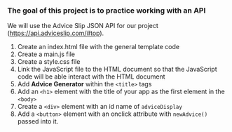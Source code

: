 ### The goal of this project is to practice working with an API

We will use the Advice Slip JSON API for our project (https://api.adviceslip.com/#top).

1. Create an index.html file with the general template code
1. Create a main.js file
1. Create a style.css file
1. Link the JavaScript file to the HTML document so that the JavaScript code will be able interact with the HTML document
1. Add **Advice Generator** within the `<title>` tags
1. Add an `<h1>` element with the title of your app as the first element in the `<body>`
1. Create a `<div>` element with an id name of `adviceDisplay`
1. Add a `<button>` element with an onclick attribute with `newAdvice()` passed into it.